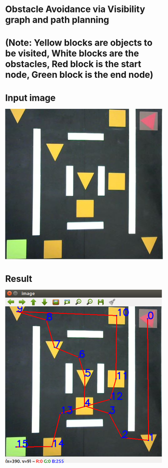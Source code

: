 # Obstacle Avoidance via Visibility graph and path planning
# (Note: Yellow blocks are objects to be visited, White blocks are the obstacles, Red block is the start node, Green block is the end node)
       
[image1]: ./input.JPG
[image2]: ./result.png 

# Input image
![alt text][image1]

# Result
![alt text][image2]
